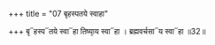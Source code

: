 +++
title = "07 बृहस्पतये स्वाहा"

+++
बृ᳓हस्प᳓तये स्वा᳓हा तिष्या᳙य स्वा᳓हा । ब्रह्मवर्चसा᳓य स्वा᳓हा ॥32॥